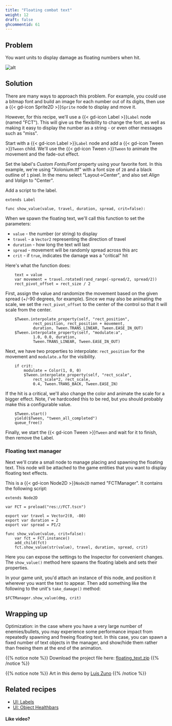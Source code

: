 ```yaml
---
title: "Floating combat text"
weight: 12
draft: false
ghcommentid: 61
---
```


## Problem

You want units to display damage as floating numbers when hit.

![alt](/godot_recipes/img/fct_demo.gif)

## Solution

There are many ways to approach this problem. For example, you could use a bitmap font and build an image for each number out of its digits, then use a {{< gd-icon Sprite2D >}}`Sprite` node to display and move it.

However, for this recipe, we'll use a {{< gd-icon Label >}}`Label` node (named "FCT"). This will give us the flexibility to change the font, as well as making it easy to display the number as a string - or even other messages such as "miss".

Start with a {{< gd-icon Label >}}`Label` node and add a {{< gd-icon Tween >}}`Tween` child. We'll use the {{< gd-icon Tween >}}`Tween` to animate the movement and the fade-out effect.

Set the label's _Custom Fonts/Font_ property using your favorite font. In this example, we're using "Xolonium.ttf" with a font size of `28` and a black outline of `1` pixel. In the menu select "Layout->Center", and also set _Align_ and _Valign_ to "Center".

Add a script to the label.

```gdscript
extends Label

func show_value(value, travel, duration, spread, crit=false):
```

When we spawn the floating text, we'll call this function to set the parameters:

- `value` - the number (or string) to display
- `travel` - a `Vector2` representing the direction of travel
- `duration` - how long the text will last
- `spread` - movement will be randomly spread across this arc
- `crit` - if `true`, indicates the damage was a "critical" hit

Here's what the function does:

```gdscript
    text = value
    var movement = travel.rotated(rand_range(-spread/2, spread/2))
    rect_pivot_offset = rect_size / 2
```

First, assign the value and randomize the movement based on the given spread (+/-90 degrees, for example). Since we may also be animating the scale, we set the `rect_pivot_offset` to the center of the control so that it will scale from the center.

```gdscript
    $Tween.interpolate_property(self, "rect_position",
            rect_position, rect_position + movement,
            duration, Tween.TRANS_LINEAR, Tween.EASE_IN_OUT)
    $Tween.interpolate_property(self, "modulate:a",
            1.0, 0.0, duration,
            Tween.TRANS_LINEAR, Tween.EASE_IN_OUT)
```

Next, we have two properties to interpolate: `rect_position` for the movement and `modulate.a` for the visibility.

```gdscript
    if crit:
        modulate = Color(1, 0, 0)
        $Tween.interpolate_property(self, "rect_scale",
            rect_scale*2, rect_scale,
            0.4, Tween.TRANS_BACK, Tween.EASE_IN)
```

If the hit is a critical, we'll also change the color and animate the scale for a bigger effect. Note, I've hardcoded this to be red, but you should probably make this a configurable value.

```gdscript
    $Tween.start()
    yield($Tween, "tween_all_completed")
    queue_free()
```

Finally, we start the {{< gd-icon Tween >}}`Tween` and wait for it to finish, then remove the Label.

### Floating text manager

Next we'll crate a small node to manage placing and spawning the floating text. This node will be attached to the game entities that you want to display floating text effects.

This is a {{< gd-icon Node2D >}}`Node2D` named "FCTManager". It contains the following script:

```gdscript
extends Node2D

var FCT = preload("res://FCT.tscn")

export var travel = Vector2(0, -80)
export var duration = 2
export var spread = PI/2

func show_value(value, crit=false):
    var fct = FCT.instance()
    add_child(fct)
    fct.show_value(str(value), travel, duration, spread, crit)
```

Here you can expose the settings to the Inspector for convenient changes. The `show_value()` method here spawns the floating labels and sets their properties.

In your game unit, you'd attach an instance of this node, and position it wherever you want the text to appear. Then add something like the following to the unit's `take_damage()` method:

```gdscript
$FCTManager.show_value(dmg, crit)
```

## Wrapping up

Optimization: in the case where you have a very large number of enemies/bullets, you may experience some performance impact from repeatedly spawning and freeing floating text. In this case, you can spawn a fixed number of text objects in the manager, and show/hide them rather than freeing them at the end of the animation.

{{% notice note %}}
Download the project file here: [floating_text.zip](/godot_recipes/files/floating_text.zip)
{{% /notice %}}

{{% notice note %}}
Art in this demo by [Luis Zuno](https://www.patreon.com/ansimuz)
{{% /notice %}}

## Related recipes

- [UI: Labels](/godot_recipes/ui/labels/)
- [UI: Object Healthbars](/godot_recipes/ui/unit_healthbar/)

#### Like video?


